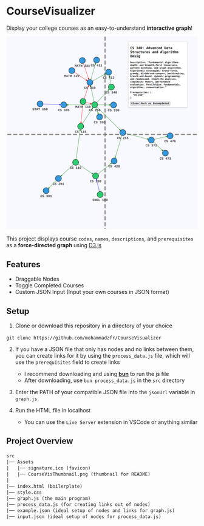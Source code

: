 # CourseVisualizer

Display your college courses as an easy-to-understand **interactive graph**!

![Thumbnail](src/assets/CourseVisThumbnail.png)

This project displays course `codes`, `names`, `descriptions`, and `prerequisites` as a **force-directed graph** using [D3.js](https://d3js.org/)

## Features
- Draggable Nodes
- Toggle Completed Courses
- Custom JSON Input (Input your own courses in JSON format)


## Setup

1. Clone or download this repository in a directory of your choice

```git clone https://github.com/mohammadzfr/CourseVisualizer```

2. If you have a JSON file that only has nodes and no links between them, you can create links for it by using the `process_data.js` file, which will use the `prerequisites` field to create links
    - I recommend downloading and using **[bun](https://bun.sh/)** to run the js file
    - After downloading, use `bun process_data.js` in the `src` directory

3. Enter the PATH of your compatible JSON file into the `jsonUrl` variable in `graph.js`

4. Run the HTML file in localhost
    - You can use the `Live Server` extension in VSCode or anything similar

## Project Overview
```
src
|── Assets
|   |── signature.ico (favicon)
|   |── CourseVisThumbnail.png (thumbnail for README)
|
|── index.html (boilerplate)
|── style.css
|── graph.js (the main program)
|── process_data.js (for creating links out of nodes)
|── example.json (ideal setup of nodes and links for graph.js)
|── input.json (ideal setup of nodes for process_data.js)
```